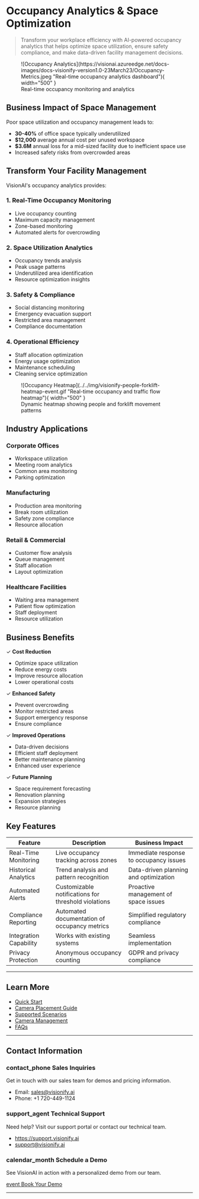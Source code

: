 # Occupancy Analytics & Space Optimization

> Transform your workplace efficiency with AI-powered occupancy analytics that helps optimize space utilization, ensure safety compliance, and make data-driven facility management decisions.

<figure markdown>
  ![Occupancy Analytics](https://visionai.azureedge.net/docs-images/docs-visionify-version1.0-23March23/Occupancy-Metrics.jpeg "Real-time occupancy analytics dashboard"){ width="500" }
  <figcaption>Real-time occupancy monitoring and analytics</figcaption>
</figure>

## Business Impact of Space Management

Poor space utilization and occupancy management leads to:

- **30-40%** of office space typically underutilized
- **$12,000** average annual cost per unused workspace
- **$3.6M** annual loss for a mid-sized facility due to inefficient space use
- Increased safety risks from overcrowded areas

## Transform Your Facility Management

VisionAI's occupancy analytics provides:

### 1. Real-Time Occupancy Monitoring
- Live occupancy counting
- Maximum capacity management
- Zone-based monitoring
- Automated alerts for overcrowding

### 2. Space Utilization Analytics
- Occupancy trends analysis
- Peak usage patterns
- Underutilized area identification
- Resource optimization insights

### 3. Safety & Compliance
- Social distancing monitoring
- Emergency evacuation support
- Restricted area management
- Compliance documentation

### 4. Operational Efficiency
- Staff allocation optimization
- Energy usage optimization
- Maintenance scheduling
- Cleaning service optimization

<figure markdown>
  ![Occupancy Heatmap](../../img/visionify-people-forklift-heatmap-event.gif "Real-time occupancy and traffic flow heatmap"){ width="500" }
  <figcaption>Dynamic heatmap showing people and forklift movement patterns</figcaption>
</figure>



## Industry Applications

### Corporate Offices
- Workspace utilization
- Meeting room analytics
- Common area monitoring
- Parking optimization

### Manufacturing
- Production area monitoring
- Break room utilization
- Safety zone compliance
- Resource allocation

### Retail & Commercial
- Customer flow analysis
- Queue management
- Staff allocation
- Layout optimization

### Healthcare Facilities
- Waiting area management
- Patient flow optimization
- Staff deployment
- Resource utilization

## Business Benefits

✓ **Cost Reduction**

  - Optimize space utilization
  - Reduce energy costs
  - Improve resource allocation
  - Lower operational costs

✓ **Enhanced Safety**

  - Prevent overcrowding
  - Monitor restricted areas
  - Support emergency response
  - Ensure compliance

✓ **Improved Operations**

  - Data-driven decisions
  - Efficient staff deployment
  - Better maintenance planning
  - Enhanced user experience

✓ **Future Planning**

  - Space requirement forecasting
  - Renovation planning
  - Expansion strategies
  - Resource planning

## Key Features

| Feature | Description | Business Impact |
|---------|-------------|-----------------|
| Real-Time Monitoring | Live occupancy tracking across zones | Immediate response to occupancy issues |
| Historical Analytics | Trend analysis and pattern recognition | Data-driven planning and optimization |
| Automated Alerts | Customizable notifications for threshold violations | Proactive management of space issues |
| Compliance Reporting | Automated documentation of occupancy metrics | Simplified regulatory compliance |
| Integration Capability | Works with existing systems | Seamless implementation |
| Privacy Protection | Anonymous occupancy counting | GDPR and privacy compliance |

---

## Learn More

- [Quick Start](../overview/quick-start.md)
- [Camera Placement Guide](../overview/camera-placement-guide.md)
- [Supported Scenarios](../overview/scenarios.md)
- [Camera Management](../overview/cameras.md)
- [FAQs](../overview/faqs.md)


---

## Contact Information

<div class="grid-cards">
    <div class="grid-card">
        <h3><span class="material-symbols-outlined">contact_phone</span> Sales Inquiries</h3>
        <p>Get in touch with our sales team for demos and pricing information.</p>
        <ul class="contact-list">
            <li>Email: <a href="mailto:sales@visionify.ai">sales@visionify.ai</a></li>
            <li>Phone: +1 720-449-1124</li>
        </ul>
    </div>
    <div class="grid-card">
        <h3><span class="material-symbols-outlined">support_agent</span> Technical Support</h3>
        <p>Need help? Visit our support portal or contact our technical team.</p>
        <ul class="contact-list">
            <li><a href="https://support.visionify.ai">https://support.visionify.ai</a></li>
            <li><a href="mailto:support@visionify.ai">support@visionify.ai</a></li>
        </ul>
    </div>
    <div class="grid-card">
        <h3><span class="material-symbols-outlined">calendar_month</span> Schedule a Demo</h3>
        <p>See VisionAI in action with a personalized demo from our team.</p>
        <div class="demo-button">
            <a href="https://cal.com/visionify/30min" class="cta-button">
                <span class="material-symbols-outlined">event</span>
                Book Your Demo
            </a>
        </div>
    </div>
</div>

---